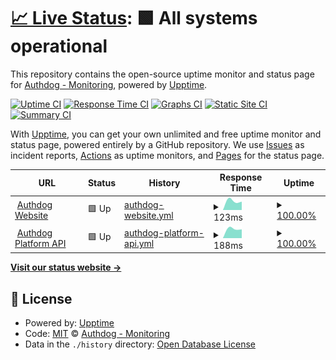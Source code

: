 # [📈 Live Status](https://authdog-monitoring.github.io/status): <!--live status--> **🟩 All systems operational**

This repository contains the open-source uptime monitor and status page for [Authdog - Monitoring](https://authdog-monitoring.github.io/status), powered by [Upptime](https://github.com/upptime/upptime).

[![Uptime CI](https://github.com/authdog-monitoring/status/workflows/Uptime%20CI/badge.svg)](https://github.com/authdog-monitoring/status/actions?query=workflow%3A%22Uptime+CI%22)
[![Response Time CI](https://github.com/authdog-monitoring/status/workflows/Response%20Time%20CI/badge.svg)](https://github.com/authdog-monitoring/status/actions?query=workflow%3A%22Response+Time+CI%22)
[![Graphs CI](https://github.com/authdog-monitoring/status/workflows/Graphs%20CI/badge.svg)](https://github.com/authdog-monitoring/status/actions?query=workflow%3A%22Graphs+CI%22)
[![Static Site CI](https://github.com/authdog-monitoring/status/workflows/Static%20Site%20CI/badge.svg)](https://github.com/authdog-monitoring/status/actions?query=workflow%3A%22Static+Site+CI%22)
[![Summary CI](https://github.com/authdog-monitoring/status/workflows/Summary%20CI/badge.svg)](https://github.com/authdog-monitoring/status/actions?query=workflow%3A%22Summary+CI%22)

With [Upptime](https://upptime.js.org), you can get your own unlimited and free uptime monitor and status page, powered entirely by a GitHub repository. We use [Issues](https://github.com/authdog-monitoring/status/issues) as incident reports, [Actions](https://github.com/authdog-monitoring/status/actions) as uptime monitors, and [Pages](https://authdog-monitoring.github.io/status) for the status page.

<!--start: status pages-->
<!-- This summary is generated by Upptime (https://github.com/upptime/upptime) -->
<!-- Do not edit this manually, your changes will be overwritten -->
<!-- prettier-ignore -->
| URL | Status | History | Response Time | Uptime |
| --- | ------ | ------- | ------------- | ------ |
| <img alt="" src="https://favicons.githubusercontent.com/www.authdog.com" height="13"> [Authdog Website](https://www.authdog.com) | 🟩 Up | [authdog-website.yml](https://github.com/authdog-monitoring/status/commits/HEAD/history/authdog-website.yml) | <details><summary><img alt="Response time graph" src="./graphs/authdog-website/response-time-week.png" height="20"> 123ms</summary><br><a href="https://status.authdog.com/history/authdog-website"><img alt="Response time 123" src="https://img.shields.io/endpoint?url=https%3A%2F%2Fraw.githubusercontent.com%2Fauthdog-monitoring%2Fstatus%2FHEAD%2Fapi%2Fauthdog-website%2Fresponse-time.json"></a><br><a href="https://status.authdog.com/history/authdog-website"><img alt="24-hour response time 123" src="https://img.shields.io/endpoint?url=https%3A%2F%2Fraw.githubusercontent.com%2Fauthdog-monitoring%2Fstatus%2FHEAD%2Fapi%2Fauthdog-website%2Fresponse-time-day.json"></a><br><a href="https://status.authdog.com/history/authdog-website"><img alt="7-day response time 123" src="https://img.shields.io/endpoint?url=https%3A%2F%2Fraw.githubusercontent.com%2Fauthdog-monitoring%2Fstatus%2FHEAD%2Fapi%2Fauthdog-website%2Fresponse-time-week.json"></a><br><a href="https://status.authdog.com/history/authdog-website"><img alt="30-day response time 123" src="https://img.shields.io/endpoint?url=https%3A%2F%2Fraw.githubusercontent.com%2Fauthdog-monitoring%2Fstatus%2FHEAD%2Fapi%2Fauthdog-website%2Fresponse-time-month.json"></a><br><a href="https://status.authdog.com/history/authdog-website"><img alt="1-year response time 123" src="https://img.shields.io/endpoint?url=https%3A%2F%2Fraw.githubusercontent.com%2Fauthdog-monitoring%2Fstatus%2FHEAD%2Fapi%2Fauthdog-website%2Fresponse-time-year.json"></a></details> | <details><summary><a href="https://status.authdog.com/history/authdog-website">100.00%</a></summary><a href="https://status.authdog.com/history/authdog-website"><img alt="All-time uptime 100.00%" src="https://img.shields.io/endpoint?url=https%3A%2F%2Fraw.githubusercontent.com%2Fauthdog-monitoring%2Fstatus%2FHEAD%2Fapi%2Fauthdog-website%2Fuptime.json"></a><br><a href="https://status.authdog.com/history/authdog-website"><img alt="24-hour uptime 100.00%" src="https://img.shields.io/endpoint?url=https%3A%2F%2Fraw.githubusercontent.com%2Fauthdog-monitoring%2Fstatus%2FHEAD%2Fapi%2Fauthdog-website%2Fuptime-day.json"></a><br><a href="https://status.authdog.com/history/authdog-website"><img alt="7-day uptime 100.00%" src="https://img.shields.io/endpoint?url=https%3A%2F%2Fraw.githubusercontent.com%2Fauthdog-monitoring%2Fstatus%2FHEAD%2Fapi%2Fauthdog-website%2Fuptime-week.json"></a><br><a href="https://status.authdog.com/history/authdog-website"><img alt="30-day uptime 100.00%" src="https://img.shields.io/endpoint?url=https%3A%2F%2Fraw.githubusercontent.com%2Fauthdog-monitoring%2Fstatus%2FHEAD%2Fapi%2Fauthdog-website%2Fuptime-month.json"></a><br><a href="https://status.authdog.com/history/authdog-website"><img alt="1-year uptime 100.00%" src="https://img.shields.io/endpoint?url=https%3A%2F%2Fraw.githubusercontent.com%2Fauthdog-monitoring%2Fstatus%2FHEAD%2Fapi%2Fauthdog-website%2Fuptime-year.json"></a></details>
| <img alt="" src="https://favicons.githubusercontent.com/api.authdog.com" height="13"> [Authdog Platform API](https://api.authdog.com/api/v1/health) | 🟩 Up | [authdog-platform-api.yml](https://github.com/authdog-monitoring/status/commits/HEAD/history/authdog-platform-api.yml) | <details><summary><img alt="Response time graph" src="./graphs/authdog-platform-api/response-time-week.png" height="20"> 188ms</summary><br><a href="https://status.authdog.com/history/authdog-platform-api"><img alt="Response time 188" src="https://img.shields.io/endpoint?url=https%3A%2F%2Fraw.githubusercontent.com%2Fauthdog-monitoring%2Fstatus%2FHEAD%2Fapi%2Fauthdog-platform-api%2Fresponse-time.json"></a><br><a href="https://status.authdog.com/history/authdog-platform-api"><img alt="24-hour response time 188" src="https://img.shields.io/endpoint?url=https%3A%2F%2Fraw.githubusercontent.com%2Fauthdog-monitoring%2Fstatus%2FHEAD%2Fapi%2Fauthdog-platform-api%2Fresponse-time-day.json"></a><br><a href="https://status.authdog.com/history/authdog-platform-api"><img alt="7-day response time 188" src="https://img.shields.io/endpoint?url=https%3A%2F%2Fraw.githubusercontent.com%2Fauthdog-monitoring%2Fstatus%2FHEAD%2Fapi%2Fauthdog-platform-api%2Fresponse-time-week.json"></a><br><a href="https://status.authdog.com/history/authdog-platform-api"><img alt="30-day response time 188" src="https://img.shields.io/endpoint?url=https%3A%2F%2Fraw.githubusercontent.com%2Fauthdog-monitoring%2Fstatus%2FHEAD%2Fapi%2Fauthdog-platform-api%2Fresponse-time-month.json"></a><br><a href="https://status.authdog.com/history/authdog-platform-api"><img alt="1-year response time 188" src="https://img.shields.io/endpoint?url=https%3A%2F%2Fraw.githubusercontent.com%2Fauthdog-monitoring%2Fstatus%2FHEAD%2Fapi%2Fauthdog-platform-api%2Fresponse-time-year.json"></a></details> | <details><summary><a href="https://status.authdog.com/history/authdog-platform-api">100.00%</a></summary><a href="https://status.authdog.com/history/authdog-platform-api"><img alt="All-time uptime 100.00%" src="https://img.shields.io/endpoint?url=https%3A%2F%2Fraw.githubusercontent.com%2Fauthdog-monitoring%2Fstatus%2FHEAD%2Fapi%2Fauthdog-platform-api%2Fuptime.json"></a><br><a href="https://status.authdog.com/history/authdog-platform-api"><img alt="24-hour uptime 100.00%" src="https://img.shields.io/endpoint?url=https%3A%2F%2Fraw.githubusercontent.com%2Fauthdog-monitoring%2Fstatus%2FHEAD%2Fapi%2Fauthdog-platform-api%2Fuptime-day.json"></a><br><a href="https://status.authdog.com/history/authdog-platform-api"><img alt="7-day uptime 100.00%" src="https://img.shields.io/endpoint?url=https%3A%2F%2Fraw.githubusercontent.com%2Fauthdog-monitoring%2Fstatus%2FHEAD%2Fapi%2Fauthdog-platform-api%2Fuptime-week.json"></a><br><a href="https://status.authdog.com/history/authdog-platform-api"><img alt="30-day uptime 100.00%" src="https://img.shields.io/endpoint?url=https%3A%2F%2Fraw.githubusercontent.com%2Fauthdog-monitoring%2Fstatus%2FHEAD%2Fapi%2Fauthdog-platform-api%2Fuptime-month.json"></a><br><a href="https://status.authdog.com/history/authdog-platform-api"><img alt="1-year uptime 100.00%" src="https://img.shields.io/endpoint?url=https%3A%2F%2Fraw.githubusercontent.com%2Fauthdog-monitoring%2Fstatus%2FHEAD%2Fapi%2Fauthdog-platform-api%2Fuptime-year.json"></a></details>

<!--end: status pages-->

[**Visit our status website →**](https://authdog-monitoring.github.io/status)

## 📄 License

- Powered by: [Upptime](https://github.com/upptime/upptime)
- Code: [MIT](./LICENSE) © [Authdog - Monitoring](https://authdog-monitoring.github.io/status)
- Data in the `./history` directory: [Open Database License](https://opendatacommons.org/licenses/odbl/1-0/)
